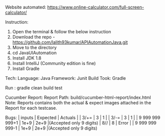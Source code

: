 Website automated: https://www.online-calculator.com/full-screen-calculator/

Instruction: 
1. Open the terminal & follow the below instruction 
2. Download the repo - https://github.com/lalith93kumar/APIAutomationJava.git 
3. Move to the directory
4. cd JavaUIAutomation
5. Install JDK 1.8 
6. Install IntelliJ (Community edition is fine) 
7. Install Gradle

Tech: 
    Language: Java 
    Framework: Junit 
    Build Took: Gradle

Run : gradle clean build test

Cucumber Report: Report Path: build/cucumber-html-report/index.html
Note: Reports contains both the actual & expect images attached in the Report for each testcase.

Bugs: 
| inputs        | Expected | Actuals |
| 3/+=          |  3       | 1       |
| 3/-=          |  3       | 1       |
| 9 999 999 999+1 | 1e+9    | 2e+9    |(Accepted only 9 digits)
| 8//           | 8        | Error   |
| 9 999 999 999-1 | 1e+9    | 2e+9    |(Accepted only 9 digits)
